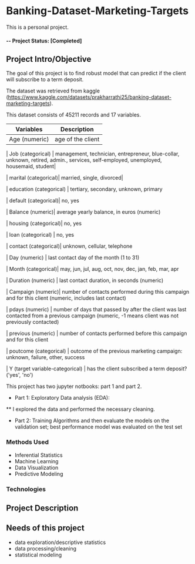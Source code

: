 # Banking-Dataset-Marketing-Targets
This is a personal project. 
#### -- Project Status: [Completed]
## Project Intro/Objective
The goal of this project is to find robust model that can predict if the client will subscribe to a term deposit.


The dataset was retrieved from kaggle (https://www.kaggle.com/datasets/prakharrathi25/banking-dataset-marketing-targets). 

This dataset consists of 45211 records and 17 variables. 

|Variables | Description
------- | ------- 
|Age (numeric) | age of the client |
    
| Job (categorical) | management, technician, entrepreneur, blue-collar, unknown, retired, admin., services, self-employed, unemployed, housemaid, student|

| marital (categorical)| married, single, divorced|

| education (categorical) | tertiary, secondary, unknown, primary

| default (categorical)| no, yes
   
| Balance (numeric)| average yearly balance, in euros (numeric) 

| housing (categorical)| no, yes
   
| loan (categorical) | no, yes
   
| contact (categorical)| unknown, cellular, telephone
  
| Day (numeric) | last contact day of the month (1 to 31)
   
| Month (categorical)| may, jun, jul, aug, oct, nov, dec, jan, feb, mar, apr

| Duration (numeric) | last contact duration, in seconds (numeric)
   
| Campaign (numeric)| number of contacts performed during this campaign and for this client (numeric, includes last contact)
   
| pdays (numeric) | number of days that passed by after the client was last contacted from a previous campaign (numeric, -1 means client was not previously contacted)
   
| previous (numeric) | number of contacts performed before this campaign and for this client

| poutcome (categorical) | outcome of the previous marketing campaign: unknown, failure, other, success
   
| Y (target variable-categorical) | has the client subscribed a term deposit? ('yes', 'no')







This project has two jupyter notbooks: part 1 and part 2.

* Part 1: Exploratory Data analysis (EDA): 

** I explored the data and performed the necessary cleaning. 

* Part 2: Training Algorithms and then evaluate the models on the validation set; best performance model was evaluated on the test set

### Methods Used
* Inferential Statistics
* Machine Learning
* Data Visualization
* Predictive Modeling


### Technologies



## Project Description

 
## Needs of this project

- data exploration/descriptive statistics
- data processing/cleaning
- statistical modeling

